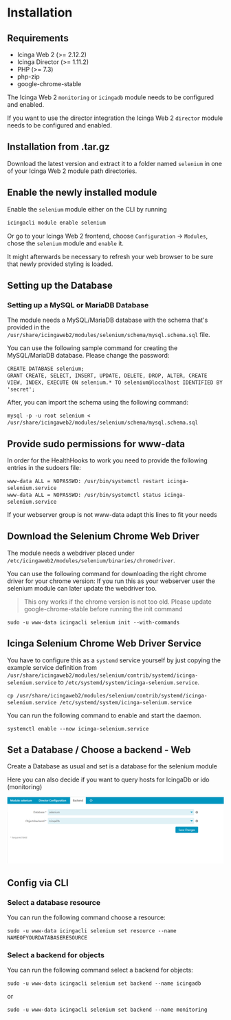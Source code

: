 # Installation <a id="module-selenium-installation"></a>

## Requirements <a id="module-selenium-installation-requirements"></a>

* Icinga Web 2 (&gt;= 2.12.2)
* Icinga Director (&gt;= 1.11.2)
* PHP (&gt;= 7.3)
* php-zip
* google-chrome-stable

The Icinga Web 2 `monitoring` or `icingadb` module needs to be configured and enabled.


If you want to use the director integration the Icinga Web 2 `director` module needs to be configured and enabled.

## Installation from .tar.gz <a id="module-selenium-installation-manual"></a>

Download the latest version and extract it to a folder named `selenium`
in one of your Icinga Web 2 module path directories.

## Enable the newly installed module <a id="module-selenium-installation-enable"></a>

Enable the `selenium` module either on the CLI by running

```sh
icingacli module enable selenium
```

Or go to your Icinga Web 2 frontend, choose `Configuration` -&gt; `Modules`, chose the `selenium` module and `enable` it.

It might afterwards be necessary to refresh your web browser to be sure that
newly provided styling is loaded.

## Setting up the Database

### Setting up a MySQL or MariaDB Database

The module needs a MySQL/MariaDB database with the schema that's provided in the `/usr/share/icingaweb2/modules/selenium/schema/mysql.schema.sql` file.

You can use the following sample command for creating the MySQL/MariaDB database. Please change the password:

```
CREATE DATABASE selenium;
GRANT CREATE, SELECT, INSERT, UPDATE, DELETE, DROP, ALTER, CREATE VIEW, INDEX, EXECUTE ON selenium.* TO selenium@localhost IDENTIFIED BY 'secret';
```

After, you can import the schema using the following command:

```
mysql -p -u root selenium < /usr/share/icingaweb2/modules/selenium/schema/mysql.schema.sql
```

## Provide sudo permissions for www-data

In order for the HealthHooks to work you need to provide the following entries in the sudoers file:

```
www-data ALL = NOPASSWD: /usr/bin/systemctl restart icinga-selenium.service
www-data ALL = NOPASSWD: /usr/bin/systemctl status icinga-selenium.service
```
If your webserver group is not www-data adapt this lines to fit your needs

## Download the Selenium Chrome Web Driver

The module needs a webdriver placed under `/etc/icingaweb2/modules/selenium/binaries/chromedriver`.

You can use the following command for downloading the right chrome driver for your chrome version:
If you run this as your webserver user the selenium module can later update the webdriver too.
> This ony works if the chrome version is not too old. Please update google-chrome-stable before running the init command


```
sudo -u www-data icingacli selenium init --with-commands
```


## Icinga Selenium Chrome Web Driver Service 

You have to configure this as a `systemd` service yourself by just copying the example service definition from `/usr/share/icingaweb2/modules/selenium/contrib/systemd/icinga-selenium.service`
to `/etc/systemd/system/icinga-selenium.service`.

```
cp /usr/share/icingaweb2/modules/selenium/contrib/systemd/icinga-selenium.service /etc/systemd/system/icinga-selenium.service
```


You can run the following command to enable and start the daemon.
```
systemctl enable --now icinga-selenium.service
```

## Set a Database / Choose a backend - Web

Create a Database as usual and set is a database for the selenium module

Here you can also decide if you want to query hosts for IcingaDb or ido (monitoring)

![module_backend](img/module_backend.png)

## Config via CLI

### Select a database resource

You can run the following command choose a resource:

```
sudo -u www-data icingacli selenium set resource --name NAMEOFYOURDATABASERESOURCE
```

### Select a backend for objects

You can run the following command select a backend for objects:

```
sudo -u www-data icingacli selenium set backend --name icingadb
```

or

```
sudo -u www-data icingacli selenium set backend --name monitoring
```
